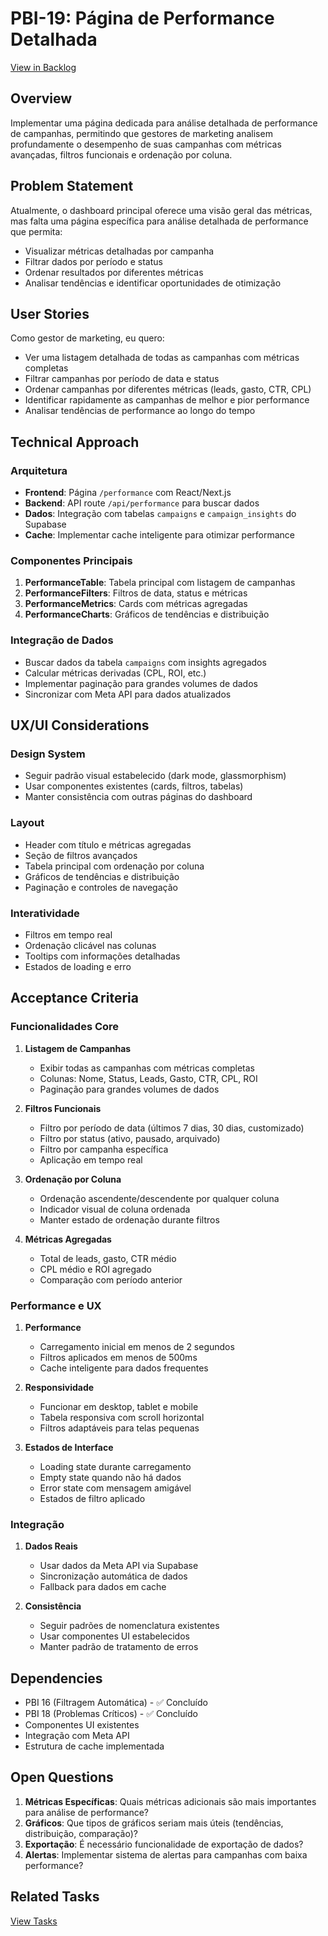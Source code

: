 # PBI-19: Página de Performance Detalhada

[View in Backlog](../backlog.md#user-content-19)

## Overview

Implementar uma página dedicada para análise detalhada de performance de campanhas, permitindo que gestores de marketing analisem profundamente o desempenho de suas campanhas com métricas avançadas, filtros funcionais e ordenação por coluna.

## Problem Statement

Atualmente, o dashboard principal oferece uma visão geral das métricas, mas falta uma página específica para análise detalhada de performance que permita:
- Visualizar métricas detalhadas por campanha
- Filtrar dados por período e status
- Ordenar resultados por diferentes métricas
- Analisar tendências e identificar oportunidades de otimização

## User Stories

Como gestor de marketing, eu quero:
- Ver uma listagem detalhada de todas as campanhas com métricas completas
- Filtrar campanhas por período de data e status
- Ordenar campanhas por diferentes métricas (leads, gasto, CTR, CPL)
- Identificar rapidamente as campanhas de melhor e pior performance
- Analisar tendências de performance ao longo do tempo

## Technical Approach

### Arquitetura
- **Frontend**: Página `/performance` com React/Next.js
- **Backend**: API route `/api/performance` para buscar dados
- **Dados**: Integração com tabelas `campaigns` e `campaign_insights` do Supabase
- **Cache**: Implementar cache inteligente para otimizar performance

### Componentes Principais
1. **PerformanceTable**: Tabela principal com listagem de campanhas
2. **PerformanceFilters**: Filtros de data, status e métricas
3. **PerformanceMetrics**: Cards com métricas agregadas
4. **PerformanceCharts**: Gráficos de tendências e distribuição

### Integração de Dados
- Buscar dados da tabela `campaigns` com insights agregados
- Calcular métricas derivadas (CPL, ROI, etc.)
- Implementar paginação para grandes volumes de dados
- Sincronizar com Meta API para dados atualizados

## UX/UI Considerations

### Design System
- Seguir padrão visual estabelecido (dark mode, glassmorphism)
- Usar componentes existentes (cards, filtros, tabelas)
- Manter consistência com outras páginas do dashboard

### Layout
- Header com título e métricas agregadas
- Seção de filtros avançados
- Tabela principal com ordenação por coluna
- Gráficos de tendências e distribuição
- Paginação e controles de navegação

### Interatividade
- Filtros em tempo real
- Ordenação clicável nas colunas
- Tooltips com informações detalhadas
- Estados de loading e erro

## Acceptance Criteria

### Funcionalidades Core
1. **Listagem de Campanhas**
   - Exibir todas as campanhas com métricas completas
   - Colunas: Nome, Status, Leads, Gasto, CTR, CPL, ROI
   - Paginação para grandes volumes de dados

2. **Filtros Funcionais**
   - Filtro por período de data (últimos 7 dias, 30 dias, customizado)
   - Filtro por status (ativo, pausado, arquivado)
   - Filtro por campanha específica
   - Aplicação em tempo real

3. **Ordenação por Coluna**
   - Ordenação ascendente/descendente por qualquer coluna
   - Indicador visual de coluna ordenada
   - Manter estado de ordenação durante filtros

4. **Métricas Agregadas**
   - Total de leads, gasto, CTR médio
   - CPL médio e ROI agregado
   - Comparação com período anterior

### Performance e UX
1. **Performance**
   - Carregamento inicial em menos de 2 segundos
   - Filtros aplicados em menos de 500ms
   - Cache inteligente para dados frequentes

2. **Responsividade**
   - Funcionar em desktop, tablet e mobile
   - Tabela responsiva com scroll horizontal
   - Filtros adaptáveis para telas pequenas

3. **Estados de Interface**
   - Loading state durante carregamento
   - Empty state quando não há dados
   - Error state com mensagem amigável
   - Estados de filtro aplicado

### Integração
1. **Dados Reais**
   - Usar dados da Meta API via Supabase
   - Sincronização automática de dados
   - Fallback para dados em cache

2. **Consistência**
   - Seguir padrões de nomenclatura existentes
   - Usar componentes UI estabelecidos
   - Manter padrão de tratamento de erros

## Dependencies

- PBI 16 (Filtragem Automática) - ✅ Concluído
- PBI 18 (Problemas Críticos) - ✅ Concluído
- Componentes UI existentes
- Integração com Meta API
- Estrutura de cache implementada

## Open Questions

1. **Métricas Específicas**: Quais métricas adicionais são mais importantes para análise de performance?
2. **Gráficos**: Que tipos de gráficos seriam mais úteis (tendências, distribuição, comparação)?
3. **Exportação**: É necessário funcionalidade de exportação de dados?
4. **Alertas**: Implementar sistema de alertas para campanhas com baixa performance?

## Related Tasks

[View Tasks](./tasks.md) 